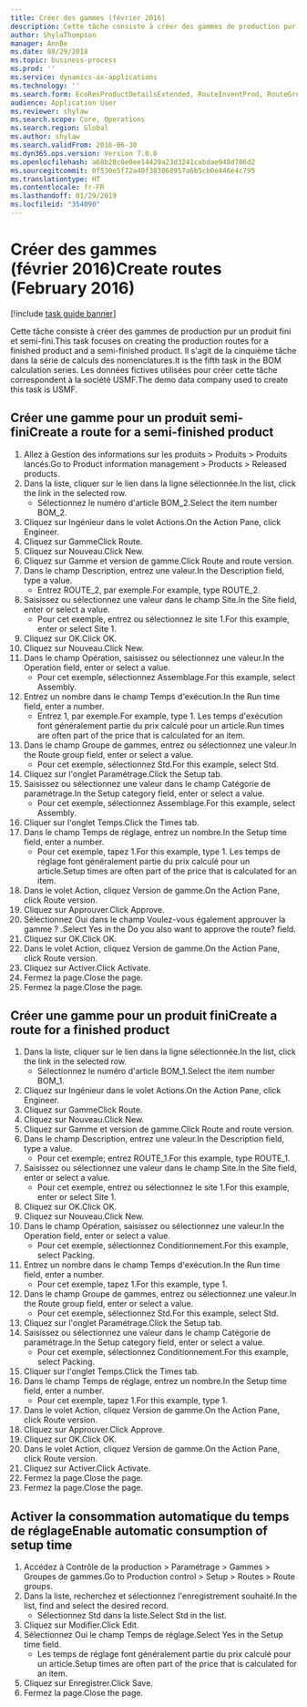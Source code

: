 ```yaml
---
title: Créer des gammes (février 2016)
description: Cette tâche consiste à créer des gammes de production pur un produit fini et semi-fini.
author: ShylaThompson
manager: AnnBe
ms.date: 08/29/2018
ms.topic: business-process
ms.prod: ''
ms.service: dynamics-ax-applications
ms.technology: ''
ms.search.form: EcoResProductDetailsExtended, RouteInventProd, RouteGroup
audience: Application User
ms.reviewer: shylaw
ms.search.scope: Core, Operations
ms.search.region: Global
ms.author: shylaw
ms.search.validFrom: 2016-06-30
ms.dyn365.ops.version: Version 7.0.0
ms.openlocfilehash: a68b28c0e0ee14429a23d3241cabdae948d706d2
ms.sourcegitcommit: 0f530e5f72a40f383868957a6b5cb0e446e4c795
ms.translationtype: HT
ms.contentlocale: fr-FR
ms.lasthandoff: 01/29/2019
ms.locfileid: "354090"
---
```

# <a name="create-routes-february-2016"></a><span data-ttu-id="843ac-103">Créer des gammes (février 2016)</span><span class="sxs-lookup"><span data-stu-id="843ac-103">Create routes (February 2016)</span></span>

[!include [task guide banner](../../includes/task-guide-banner.md)]

<span data-ttu-id="843ac-104">Cette tâche consiste à créer des gammes de production pur un produit fini et semi-fini.</span><span class="sxs-lookup"><span data-stu-id="843ac-104">This task focuses on creating the production routes for a finished product and a semi-finished product.</span></span> <span data-ttu-id="843ac-105">Il s'agit de la cinquième tâche dans la série de calculs des nomenclatures.</span><span class="sxs-lookup"><span data-stu-id="843ac-105">It is the fifth task in the BOM calculation series.</span></span> <span data-ttu-id="843ac-106">Les données fictives utilisées pour créer cette tâche correspondent à la société USMF.</span><span class="sxs-lookup"><span data-stu-id="843ac-106">The demo data company used to create this task is USMF.</span></span>


## <a name="create-a-route-for-a-semi-finished-product"></a><span data-ttu-id="843ac-107">Créer une gamme pour un produit semi-fini</span><span class="sxs-lookup"><span data-stu-id="843ac-107">Create a route for a semi-finished product</span></span>
1. <span data-ttu-id="843ac-108">Allez à Gestion des informations sur les produits > Produits > Produits lancés.</span><span class="sxs-lookup"><span data-stu-id="843ac-108">Go to Product information management > Products > Released products.</span></span>
2. <span data-ttu-id="843ac-109">Dans la liste, cliquer sur le lien dans la ligne sélectionnée.</span><span class="sxs-lookup"><span data-stu-id="843ac-109">In the list, click the link in the selected row.</span></span>
    * <span data-ttu-id="843ac-110">Sélectionnez le numéro d'article BOM_2.</span><span class="sxs-lookup"><span data-stu-id="843ac-110">Select the item number BOM_2.</span></span>  
3. <span data-ttu-id="843ac-111">Cliquez sur Ingénieur dans le volet Actions.</span><span class="sxs-lookup"><span data-stu-id="843ac-111">On the Action Pane, click Engineer.</span></span>
4. <span data-ttu-id="843ac-112">Cliquez sur Gamme</span><span class="sxs-lookup"><span data-stu-id="843ac-112">Click Route.</span></span>
5. <span data-ttu-id="843ac-113">Cliquez sur Nouveau.</span><span class="sxs-lookup"><span data-stu-id="843ac-113">Click New.</span></span>
6. <span data-ttu-id="843ac-114">Cliquez sur Gamme et version de gamme.</span><span class="sxs-lookup"><span data-stu-id="843ac-114">Click Route and route version.</span></span>
7. <span data-ttu-id="843ac-115">Dans le champ Description, entrez une valeur.</span><span class="sxs-lookup"><span data-stu-id="843ac-115">In the Description field, type a value.</span></span>
    * <span data-ttu-id="843ac-116">Entrez ROUTE_2, par exemple.</span><span class="sxs-lookup"><span data-stu-id="843ac-116">For example, type ROUTE_2.</span></span>  
8. <span data-ttu-id="843ac-117">Saisissez ou sélectionnez une valeur dans le champ Site.</span><span class="sxs-lookup"><span data-stu-id="843ac-117">In the Site field, enter or select a value.</span></span>
    * <span data-ttu-id="843ac-118">Pour cet exemple, entrez ou sélectionnez le site 1.</span><span class="sxs-lookup"><span data-stu-id="843ac-118">For this example, enter or select Site 1.</span></span>  
9. <span data-ttu-id="843ac-119">Cliquez sur OK.</span><span class="sxs-lookup"><span data-stu-id="843ac-119">Click OK.</span></span>
10. <span data-ttu-id="843ac-120">Cliquez sur Nouveau.</span><span class="sxs-lookup"><span data-stu-id="843ac-120">Click New.</span></span>
11. <span data-ttu-id="843ac-121">Dans le champ Opération, saisissez ou sélectionnez une valeur.</span><span class="sxs-lookup"><span data-stu-id="843ac-121">In the Operation field, enter or select a value.</span></span>
    * <span data-ttu-id="843ac-122">Pour cet exemple, sélectionnez Assemblage.</span><span class="sxs-lookup"><span data-stu-id="843ac-122">For this example, select Assembly.</span></span>  
12. <span data-ttu-id="843ac-123">Entrez un nombre dans le champ Temps d'exécution.</span><span class="sxs-lookup"><span data-stu-id="843ac-123">In the Run time field, enter a number.</span></span>
    * <span data-ttu-id="843ac-124">Entrez 1, par exemple.</span><span class="sxs-lookup"><span data-stu-id="843ac-124">For example, type 1.</span></span> <span data-ttu-id="843ac-125">Les temps d'exécution font généralement partie du prix calculé pour un article.</span><span class="sxs-lookup"><span data-stu-id="843ac-125">Run times are often part of the price that is calculated for an item.</span></span>  
13. <span data-ttu-id="843ac-126">Dans le champ Groupe de gammes, entrez ou sélectionnez une valeur.</span><span class="sxs-lookup"><span data-stu-id="843ac-126">In the Route group field, enter or select a value.</span></span>
    * <span data-ttu-id="843ac-127">Pour cet exemple, sélectionnez Std.</span><span class="sxs-lookup"><span data-stu-id="843ac-127">For this example, select Std.</span></span>  
14. <span data-ttu-id="843ac-128">Cliquez sur l'onglet Paramétrage.</span><span class="sxs-lookup"><span data-stu-id="843ac-128">Click the Setup tab.</span></span>
15. <span data-ttu-id="843ac-129">Saisissez ou sélectionnez une valeur dans le champ Catégorie de paramétrage.</span><span class="sxs-lookup"><span data-stu-id="843ac-129">In the Setup category field, enter or select a value.</span></span>
    * <span data-ttu-id="843ac-130">Pour cet exemple, sélectionnez Assemblage.</span><span class="sxs-lookup"><span data-stu-id="843ac-130">For this example, select Assembly.</span></span>  
16. <span data-ttu-id="843ac-131">Cliquer sur l'onglet Temps.</span><span class="sxs-lookup"><span data-stu-id="843ac-131">Click the Times tab.</span></span>
17. <span data-ttu-id="843ac-132">Dans le champ Temps de réglage, entrez un nombre.</span><span class="sxs-lookup"><span data-stu-id="843ac-132">In the Setup time field, enter a number.</span></span>
    * <span data-ttu-id="843ac-133">Pour cet exemple, tapez 1.</span><span class="sxs-lookup"><span data-stu-id="843ac-133">For this example, type 1.</span></span> <span data-ttu-id="843ac-134">Les temps de réglage font généralement partie du prix calculé pour un article.</span><span class="sxs-lookup"><span data-stu-id="843ac-134">Setup times are often part of the price that is calculated for an item.</span></span>  
18. <span data-ttu-id="843ac-135">Dans le volet Action, cliquez Version de gamme.</span><span class="sxs-lookup"><span data-stu-id="843ac-135">On the Action Pane, click Route version.</span></span>
19. <span data-ttu-id="843ac-136">Cliquez sur Approuver.</span><span class="sxs-lookup"><span data-stu-id="843ac-136">Click Approve.</span></span>
20. <span data-ttu-id="843ac-137">Sélectionnez Oui dans le champ Voulez-vous également approuver la gamme ? .</span><span class="sxs-lookup"><span data-stu-id="843ac-137">Select Yes in the Do you also want to approve the route? field.</span></span>
21. <span data-ttu-id="843ac-138">Cliquez sur OK.</span><span class="sxs-lookup"><span data-stu-id="843ac-138">Click OK.</span></span>
22. <span data-ttu-id="843ac-139">Dans le volet Action, cliquez Version de gamme.</span><span class="sxs-lookup"><span data-stu-id="843ac-139">On the Action Pane, click Route version.</span></span>
23. <span data-ttu-id="843ac-140">Cliquez sur Activer.</span><span class="sxs-lookup"><span data-stu-id="843ac-140">Click Activate.</span></span>
24. <span data-ttu-id="843ac-141">Fermez la page.</span><span class="sxs-lookup"><span data-stu-id="843ac-141">Close the page.</span></span>
25. <span data-ttu-id="843ac-142">Fermez la page.</span><span class="sxs-lookup"><span data-stu-id="843ac-142">Close the page.</span></span>

## <a name="create-a-route-for-a-finished-product"></a><span data-ttu-id="843ac-143">Créer une gamme pour un produit fini</span><span class="sxs-lookup"><span data-stu-id="843ac-143">Create a route for a finished product</span></span>
1. <span data-ttu-id="843ac-144">Dans la liste, cliquer sur le lien dans la ligne sélectionnée.</span><span class="sxs-lookup"><span data-stu-id="843ac-144">In the list, click the link in the selected row.</span></span>
    * <span data-ttu-id="843ac-145">Sélectionnez le numéro d'article BOM_1.</span><span class="sxs-lookup"><span data-stu-id="843ac-145">Select the item number BOM_1.</span></span>  
2. <span data-ttu-id="843ac-146">Cliquez sur Ingénieur dans le volet Actions.</span><span class="sxs-lookup"><span data-stu-id="843ac-146">On the Action Pane, click Engineer.</span></span>
3. <span data-ttu-id="843ac-147">Cliquez sur Gamme</span><span class="sxs-lookup"><span data-stu-id="843ac-147">Click Route.</span></span>
4. <span data-ttu-id="843ac-148">Cliquez sur Nouveau.</span><span class="sxs-lookup"><span data-stu-id="843ac-148">Click New.</span></span>
5. <span data-ttu-id="843ac-149">Cliquez sur Gamme et version de gamme.</span><span class="sxs-lookup"><span data-stu-id="843ac-149">Click Route and route version.</span></span>
6. <span data-ttu-id="843ac-150">Dans le champ Description, entrez une valeur.</span><span class="sxs-lookup"><span data-stu-id="843ac-150">In the Description field, type a value.</span></span>
    * <span data-ttu-id="843ac-151">Pour cet exemple; entrez ROUTE_1.</span><span class="sxs-lookup"><span data-stu-id="843ac-151">For this example, type ROUTE_1.</span></span>  
7. <span data-ttu-id="843ac-152">Saisissez ou sélectionnez une valeur dans le champ Site.</span><span class="sxs-lookup"><span data-stu-id="843ac-152">In the Site field, enter or select a value.</span></span>
    * <span data-ttu-id="843ac-153">Pour cet exemple, entrez ou sélectionnez le site 1.</span><span class="sxs-lookup"><span data-stu-id="843ac-153">For this example, enter or select Site 1.</span></span>  
8. <span data-ttu-id="843ac-154">Cliquez sur OK.</span><span class="sxs-lookup"><span data-stu-id="843ac-154">Click OK.</span></span>
9. <span data-ttu-id="843ac-155">Cliquez sur Nouveau.</span><span class="sxs-lookup"><span data-stu-id="843ac-155">Click New.</span></span>
10. <span data-ttu-id="843ac-156">Dans le champ Opération, saisissez ou sélectionnez une valeur.</span><span class="sxs-lookup"><span data-stu-id="843ac-156">In the Operation field, enter or select a value.</span></span>
    * <span data-ttu-id="843ac-157">Pour cet exemple, sélectionnez Conditionnement.</span><span class="sxs-lookup"><span data-stu-id="843ac-157">For this example, select Packing.</span></span>  
11. <span data-ttu-id="843ac-158">Entrez un nombre dans le champ Temps d'exécution.</span><span class="sxs-lookup"><span data-stu-id="843ac-158">In the Run time field, enter a number.</span></span>
    * <span data-ttu-id="843ac-159">Pour cet exemple, tapez 1.</span><span class="sxs-lookup"><span data-stu-id="843ac-159">For this example, type 1.</span></span>  
12. <span data-ttu-id="843ac-160">Dans le champ Groupe de gammes, entrez ou sélectionnez une valeur.</span><span class="sxs-lookup"><span data-stu-id="843ac-160">In the Route group field, enter or select a value.</span></span>
    * <span data-ttu-id="843ac-161">Pour cet exemple, sélectionnez Std.</span><span class="sxs-lookup"><span data-stu-id="843ac-161">For this example, select Std.</span></span>  
13. <span data-ttu-id="843ac-162">Cliquez sur l'onglet Paramétrage.</span><span class="sxs-lookup"><span data-stu-id="843ac-162">Click the Setup tab.</span></span>
14. <span data-ttu-id="843ac-163">Saisissez ou sélectionnez une valeur dans le champ Catégorie de paramétrage.</span><span class="sxs-lookup"><span data-stu-id="843ac-163">In the Setup category field, enter or select a value.</span></span>
    * <span data-ttu-id="843ac-164">Pour cet exemple, sélectionnez Conditionnement.</span><span class="sxs-lookup"><span data-stu-id="843ac-164">For this example, select Packing.</span></span>  
15. <span data-ttu-id="843ac-165">Cliquer sur l'onglet Temps.</span><span class="sxs-lookup"><span data-stu-id="843ac-165">Click the Times tab.</span></span>
16. <span data-ttu-id="843ac-166">Dans le champ Temps de réglage, entrez un nombre.</span><span class="sxs-lookup"><span data-stu-id="843ac-166">In the Setup time field, enter a number.</span></span>
    * <span data-ttu-id="843ac-167">Pour cet exemple, tapez 1.</span><span class="sxs-lookup"><span data-stu-id="843ac-167">For this example, type 1.</span></span>  
17. <span data-ttu-id="843ac-168">Dans le volet Action, cliquez Version de gamme.</span><span class="sxs-lookup"><span data-stu-id="843ac-168">On the Action Pane, click Route version.</span></span>
18. <span data-ttu-id="843ac-169">Cliquez sur Approuver.</span><span class="sxs-lookup"><span data-stu-id="843ac-169">Click Approve.</span></span>
19. <span data-ttu-id="843ac-170">Cliquez sur OK.</span><span class="sxs-lookup"><span data-stu-id="843ac-170">Click OK.</span></span>
20. <span data-ttu-id="843ac-171">Dans le volet Action, cliquez Version de gamme.</span><span class="sxs-lookup"><span data-stu-id="843ac-171">On the Action Pane, click Route version.</span></span>
21. <span data-ttu-id="843ac-172">Cliquez sur Activer.</span><span class="sxs-lookup"><span data-stu-id="843ac-172">Click Activate.</span></span>
22. <span data-ttu-id="843ac-173">Fermez la page.</span><span class="sxs-lookup"><span data-stu-id="843ac-173">Close the page.</span></span>
23. <span data-ttu-id="843ac-174">Fermez la page.</span><span class="sxs-lookup"><span data-stu-id="843ac-174">Close the page.</span></span>

## <a name="enable-automatic-consumption-of-setup-time"></a><span data-ttu-id="843ac-175">Activer la consommation automatique du temps de réglage</span><span class="sxs-lookup"><span data-stu-id="843ac-175">Enable automatic consumption of setup time</span></span>
1. <span data-ttu-id="843ac-176">Accédez à Contrôle de la production > Paramétrage > Gammes > Groupes de gammes.</span><span class="sxs-lookup"><span data-stu-id="843ac-176">Go to Production control > Setup > Routes > Route groups.</span></span>
2. <span data-ttu-id="843ac-177">Dans la liste, recherchez et sélectionnez l'enregistrement souhaité.</span><span class="sxs-lookup"><span data-stu-id="843ac-177">In the list, find and select the desired record.</span></span>
    * <span data-ttu-id="843ac-178">Sélectionnez Std dans la liste.</span><span class="sxs-lookup"><span data-stu-id="843ac-178">Select Std in the list.</span></span>  
3. <span data-ttu-id="843ac-179">Cliquez sur Modifier.</span><span class="sxs-lookup"><span data-stu-id="843ac-179">Click Edit.</span></span>
4. <span data-ttu-id="843ac-180">Sélectionnez Oui le champ Temps de réglage.</span><span class="sxs-lookup"><span data-stu-id="843ac-180">Select Yes in the Setup time field.</span></span>
    * <span data-ttu-id="843ac-181">Les temps de réglage font généralement partie du prix calculé pour un article.</span><span class="sxs-lookup"><span data-stu-id="843ac-181">Setup times are often part of the price that is calculated for an item.</span></span>  
5. <span data-ttu-id="843ac-182">Cliquez sur Enregistrer.</span><span class="sxs-lookup"><span data-stu-id="843ac-182">Click Save.</span></span>
6. <span data-ttu-id="843ac-183">Fermez la page.</span><span class="sxs-lookup"><span data-stu-id="843ac-183">Close the page.</span></span>

